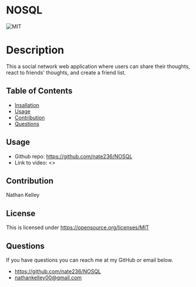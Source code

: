 # NOSQL

![MIT](https://img.shields.io/badge/License-MIT-yellow.svg)
# Description
This a social network web application where users can share their thoughts, react to friends' thoughts, and create a friend list. 
## Table of Contents
- [Insallation](#installation)
- [Usage](#usage)
- [Contribution](#contribution)
- [Questions](#questions)
## Usage

- Github repo: <https://github.com/nate236/NOSQL>
- Link to video: <>

## Contribution
Nathan Kelley



## License
This is licensed under <https://opensource.org/licenses/MIT>
## Questions
If you have questions you can reach me at my GitHub or email below.
- <https://github.com/nate236/NOSQL>
- nathankelley00@gmail.com
